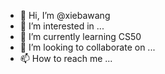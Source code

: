 - 👋 Hi, I’m @xiebawang
- 👀 I’m interested in ...
- 🌱 I’m currently learning CS50
- 💞️ I’m looking to collaborate on ...
- 📫 How to reach me ...

<!---
xiebawang/xiebawang is a ✨ special ✨ repository because its `README.md` (this file) appears on your GitHub profile.
You can click the Preview link to take a look at your changes.
--->
